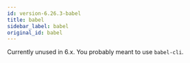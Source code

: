 ```yaml
---
id: version-6.26.3-babel
title: babel
sidebar_label: babel
original_id: babel
---
```


Currently unused in 6.x. You probably meant to use `babel-cli`.

